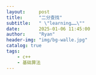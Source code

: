 ```yaml
---
layout:     post
title:      "二分查找"
subtitle:   " \"learning……\""
date:       2025-01-06 11:45:00
author:     "Ryan"
header-img: "img/bg-walle.jpg"
catalog: true
tags:
    - c++
    - 基础算法
---
```


















